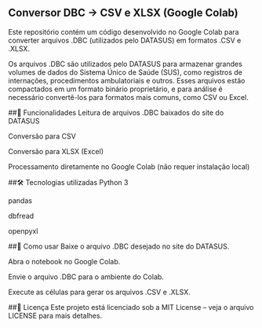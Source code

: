 ## Conversor DBC → CSV e XLSX (Google Colab)

Este repositório contém um código desenvolvido no Google Colab para converter arquivos .DBC (utilizados pelo DATASUS) em formatos .CSV e .XLSX.

Os arquivos .DBC são utilizados pelo DATASUS para armazenar grandes volumes de dados do Sistema Único de Saúde (SUS), como registros de internações, procedimentos ambulatoriais e outros. Esses arquivos estão compactados em um formato binário proprietário, e para análise é necessário convertê-los para formatos mais comuns, como CSV ou Excel.

##📌 Funcionalidades
Leitura de arquivos .DBC baixados do site do DATASUS

Conversão para CSV

Conversão para XLSX (Excel)

Processamento diretamente no Google Colab (não requer instalação local)

##🛠️ Tecnologias utilizadas
Python 3

pandas

dbfread

openpyxl

##🚀 Como usar
Baixe o arquivo .DBC desejado no site do DATASUS.

Abra o notebook no Google Colab.

Envie o arquivo .DBC para o ambiente do Colab.

Execute as células para gerar os arquivos .CSV e .XLSX.

##📄 Licença
Este projeto está licenciado sob a MIT License – veja o arquivo LICENSE para mais detalhes.



